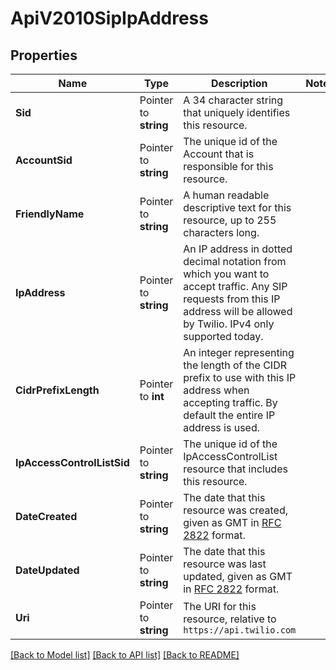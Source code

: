 # ApiV2010SipIpAddress

## Properties

Name | Type | Description | Notes
------------ | ------------- | ------------- | -------------
**Sid** | Pointer to **string** | A 34 character string that uniquely identifies this resource. |
**AccountSid** | Pointer to **string** | The unique id of the Account that is responsible for this resource. |
**FriendlyName** | Pointer to **string** | A human readable descriptive text for this resource, up to 255 characters long. |
**IpAddress** | Pointer to **string** | An IP address in dotted decimal notation from which you want to accept traffic. Any SIP requests from this IP address will be allowed by Twilio. IPv4 only supported today. |
**CidrPrefixLength** | Pointer to **int** | An integer representing the length of the CIDR prefix to use with this IP address when accepting traffic. By default the entire IP address is used. |
**IpAccessControlListSid** | Pointer to **string** | The unique id of the IpAccessControlList resource that includes this resource. |
**DateCreated** | Pointer to **string** | The date that this resource was created, given as GMT in [RFC 2822](https://www.php.net/manual/en/class.datetime.php#datetime.constants.rfc2822) format. |
**DateUpdated** | Pointer to **string** | The date that this resource was last updated, given as GMT in [RFC 2822](https://www.php.net/manual/en/class.datetime.php#datetime.constants.rfc2822) format. |
**Uri** | Pointer to **string** | The URI for this resource, relative to `https://api.twilio.com` |

[[Back to Model list]](../README.md#documentation-for-models) [[Back to API list]](../README.md#documentation-for-api-endpoints) [[Back to README]](../README.md)


